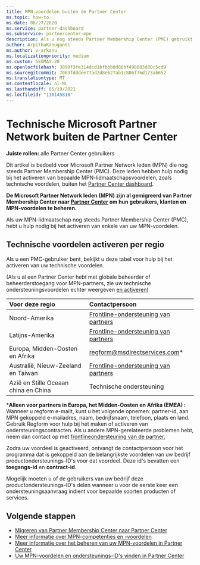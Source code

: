 ```yaml
---
title: MPN-voordelen buiten de Partner Center
ms.topic: how-to
ms.date: 08/27/2020
ms.service: partner-dashboard
ms.subservice: partnercenter-mpn
description: Als u nog steeds Partner Membership Center (PMC) gebruikt, moet u weten met wie u contact moet opnemen om uw technische ondersteuningsvoordelen voor MPN te activeren en ondersteunings-ID's voor voordelen te bieden.
author: ArpithaKanuganti
ms.author: v-arkanu
ms.localizationpriority: medium
ms.custom: SEOMAY.20
ms.openlocfilehash: 3890f3fe314dcd1bfbbb0d86bf496683d80c5cd9
ms.sourcegitcommit: 7063fdddee77ad2d8e627ab3c806f76d173ab652
ms.translationtype: MT
ms.contentlocale: nl-NL
ms.lasthandoff: 05/19/2021
ms.locfileid: "110145810"
---
```

# <a name="activate-microsoft-partner-network-technical-benefits-outside-of-partner-center"></a>Technische Microsoft Partner Network buiten de Partner Center


**Juiste rollen:** alle Partner Center gebruikers

Dit artikel is bedoeld voor Microsoft Partner Network leden (MPN) die nog steeds Partner Membership Center (PMC). Deze leden hebben hulp nodig bij het activeren van bepaalde MPN-lidmaatschapsvoordelen, zoals technische voordelen, buiten het [Partner Center dashboard](https://partner.microsoft.com/dashboard).

**De Microsoft Partner Network leden (MPN) zijn al gemigreerd van Partner Membership Center naar [Partner Center](prepare-pmc-pc-migration.md) om hun gebruikers, klanten en MPN-voordelen te beheren.**

Als uw MPN-lidmaatschap nog steeds Partner Membership Center (PMC), hebt u hulp nodig bij het activeren van enkele van uw MPN-voordelen.

## <a name="activate-technical-benefits-by-region"></a>Technische voordelen activeren per regio

Als u een PMC-gebruiker bent, bekijkt u deze tabel voor hulp bij het activeren van uw technische voordelen.

(Als u al een Partner Center hebt met globale beheerder of beheerderstoegang voor MPN-partners, zie uw technische ondersteuningsvoordelen echter weergeven [en activeren](mpn-benefits-technical-support.md#view-and-activate-your-technical-support-benefits))

|Voor deze regio  | Contactpersoon |
|:--------|:------------|
|Noord-Amerika  | [Frontline-ondersteuning van partners](https://partner.microsoft.com/support?issueid=300-0042)  |
|Latijns-Amerika  | [Frontline-ondersteuning van partners](https://partner.microsoft.com/support?issueid=300-0042)  |
|Europa, Midden-Oosten en Afrika  | [regform@msdirectservices.com](mailto:regform@msdirectservices.com)*  |
|Australië, Nieuw-Zeeland en Taiwan  | [Frontline-ondersteuning van partners](https://partner.microsoft.com/support?issueid=300-0042)  |
|Azië en Stille Oceaan china en China  | Technische ondersteuning  |

\***Alleen voor partners in Europa, het Midden-Oosten en Afrika (EMEA) :** Wanneer u regform e-mailt, kunt u het volgende opnemen: partner-id, aan MPN gekoppeld e-mailadres, naam, bedrijfsnaam, telefoon, plaats en land. Gebruik Regform voor hulp bij het maken of activeren van ondersteuningscontracten. Als u andere MPN-gerelateerde problemen hebt, neem dan contact op met [frontlineondersteuning van de partner.](https://partner.microsoft.com/support?issueid=300-0042)

Zodra uw voordeel is geactiveerd, ontvangt de contactpersoon voor het programma dat is gekoppeld aan de belangrijkste voordelen van uw bedrijf productondersteunings-ID's voor dat voordeel. Deze id's bevatten een **toegangs-id** en **contract-id.** 

Mogelijk moeten u of de gebruikers van uw bedrijf deze productondersteunings-ID's delen wanneer u voor de eerste keer een ondersteuningsaanvraag indient voor bepaalde soorten producten of services.

## <a name="next-steps"></a>Volgende stappen

- [Migreren van Partner Membership Center naar Partner Center](prepare-pmc-pc-migration.md)
- [Meer informatie over MPN-competenties en -voordelen](learn-about-competencies.md)
- [Meer informatie over het beheren van uw MPN-voordelen in Partner Center](manage-your-partner-network-benefits.md)
- [Uw MPN-voordelen en ondersteunings-ID's vinden in Partner Center](mpn-find-benefits.md)